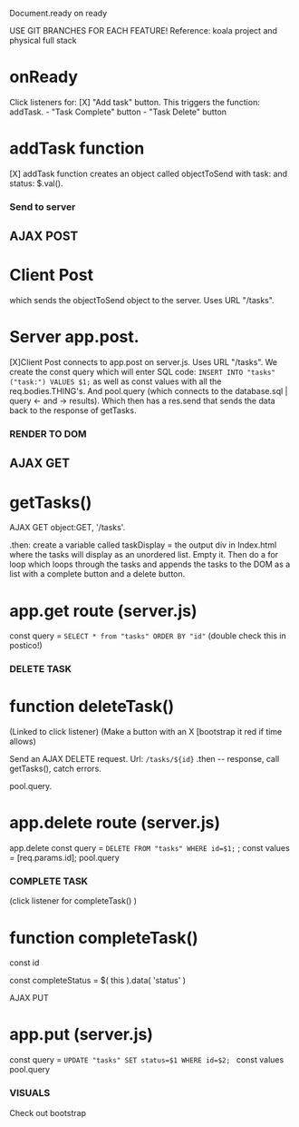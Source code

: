 

Document.ready on ready

USE GIT BRANCHES FOR EACH FEATURE!
Reference: koala project
and physical full stack

# onReady
Click listeners for:
    [X] "Add task" button. This triggers the function: addTask. 
    - "Task Complete" button 
    - "Task Delete" button    
    
# addTask function
[X] addTask function creates an object called objectToSend with task: and status: $.val(). 


### Send to server 

## AJAX POST
# Client Post 
which sends the objectToSend object to the server. Uses URL "/tasks".

# Server app.post.
[X]Client Post connects to app.post on server.js. Uses URL "/tasks". 
We create the const query which will enter SQL code: `INSERT INTO "tasks" ("task:") VALUES $1;` 
as well as const values with all the req.bodies.THING's. 
And pool.query (which connects to the database.sql | query <- and -> results). Which then has a res.send that sends the data back to the response of getTasks.


### RENDER TO DOM

## AJAX GET 
# getTasks()
AJAX GET object:GET, '/tasks'.

.then: create a variable called taskDisplay = the output div in Index.html where the tasks will display as an unordered list.
Empty it.
Then do a for loop which loops through the tasks and appends the tasks to the DOM as a list with a complete button and a delete button. 

# app.get route (server.js)
const query = `SELECT * from "tasks" ORDER BY "id"` (double check this in postico!)

### DELETE TASK
# function deleteTask()
(Linked to click listener)
(Make a button with an X [bootstrap it red if time allows)

Send an AJAX DELETE request. Url: `/tasks/${id}` 
.then -- response, call getTasks(), catch errors.

pool.query.

# app.delete route (server.js)
app.delete
    const query = `DELETE FROM "tasks" WHERE id=$1;` ;
    const values = [req.params.id];
    pool.query

### COMPLETE TASK
(click listener for completeTask() )
# function completeTask()
const id 

const completeStatus = $( this ).data( 'status' )

AJAX PUT

# app.put (server.js)
const query = `UPDATE "tasks" SET status=$1 WHERE id=$2; ` 
const values
pool.query



### VISUALS
Check out bootstrap











